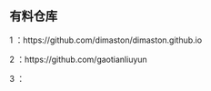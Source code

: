 <H2>有料仓库</H2>
<p>1 ：https://github.com/dimaston/dimaston.github.io
<p>2 ：https://github.com/gaotianliuyun
<p>3 ：
